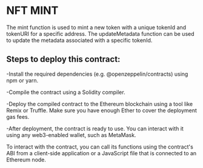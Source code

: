 # NFT MINT

The mint function is used to mint a new token with a unique tokenId and tokenURI for a specific address. The updateMetadata function can be used to update the metadata associated with a specific tokenId.

## Steps to deploy this contract:

-Install the required dependencies (e.g. @openzeppelin/contracts) using npm or yarn.

-Compile the contract using a Solidity compiler.

-Deploy the compiled contract to the Ethereum blockchain using a tool like Remix or        Truffle. Make sure you have enough Ether to cover the deployment gas fees.

-After deployment, the contract is ready to use. You can interact with it using any web3-enabled wallet, such as MetaMask.

To interact with the contract, you can call its functions using the contract's ABI from a client-side application or a JavaScript file that is connected to an Ethereum node.